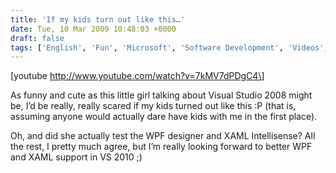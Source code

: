```yaml
---
title: 'If my kids turn out like this…'
date: Tue, 10 Mar 2009 10:48:03 +0000
draft: false
tags: ['English', 'Fun', 'Microsoft', 'Software Development', 'Videos', 'Visual Studio 2008']
---
```


\[youtube http://www.youtube.com/watch?v=7kMV7dPDgC4\]

As funny and cute as this little girl talking about Visual Studio 2008 might be, I’d be really, really scared if my kids turned out like this :P (that is, assuming anyone would actually dare have kids with me in the first place).

Oh, and did she actually test the WPF designer and XAML Intellisense? All the rest, I pretty much agree, but I’m really looking forward to better WPF and XAML support in VS 2010 ;)